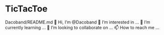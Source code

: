 # TicTacToe
Dacoband/README.md
👋 Hi, I’m @Dacoband
👀 I’m interested in ...
🌱 I’m currently learning ...
💞️ I’m looking to collaborate on ...
📫 How to reach me ...
